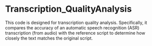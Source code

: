 # Transcription_QualityAnalysis
This code is designed for transcription quality analysis. Specifically, it compares the accuracy of an automatic speech recognition (ASR) transcription (from audio) with the reference script to determine how closely the text matches the original script.
